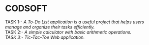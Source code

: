 # CODSOFT
TASK 1:-<i> A To-Do List application is a useful project that helps users manage and organize their tasks efficiently.</i> 
<br>
TASK 2:- <i>A simple calculator with basic arithmetic operations.
<br>
TASK 3:- <i>Tic-Tac-Toe Web application.</i>

